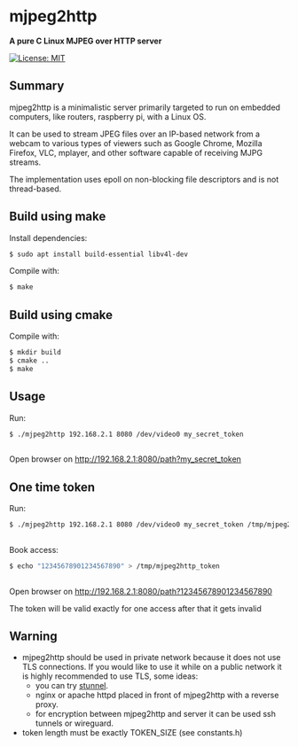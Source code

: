 # mjpeg2http

**A pure C Linux MJPEG over HTTP server**
<p>
<a href="https://raw.githubusercontent.com/nola-a/mjpeg2http/master/LICENSE"><img src="http://img.shields.io/badge/license-MIT-blue.svg?style=flat" alt="License: MIT" /></a>
</p>


## Summary

mjpeg2http is a minimalistic server primarily targeted to run on embedded computers, like routers, raspberry pi, with a Linux OS.

It can be used to stream JPEG files over an IP-based network from a webcam to various types of viewers such as Google Chrome, Mozilla Firefox, VLC, mplayer, and other software capable of receiving MJPG streams.

The implementation uses epoll on non-blocking file descriptors and is not thread-based.

## Build using make

Install dependencies:
```bash
$ sudo apt install build-essential libv4l-dev
```

Compile with:

```bash
$ make
```

## Build using cmake

Compile with:

```bash
$ mkdir build
$ cmake ..
$ make
```

## Usage

Run:

```bash
$ ./mjpeg2http 192.168.2.1 8080 /dev/video0 my_secret_token
 
```

Open browser on http://192.168.2.1:8080/path?my_secret_token

## One time token

Run:

```bash
$ ./mjpeg2http 192.168.2.1 8080 /dev/video0 my_secret_token /tmp/mjpeg2http_token
 
```
Book access:

```bash
$ echo "12345678901234567890" > /tmp/mjpeg2http_token
 
```

Open browser on http://192.168.2.1:8080/path?12345678901234567890

The token will be valid exactly for one access after that it gets invalid

## Warning
+ mjpeg2http should be used in private network because it does not use TLS connections. If you would like to use it while on a public network it is highly recommended to use TLS, some ideas:
    - you can try [stunnel](https://www.stunnel.org/).
    - nginx or apache httpd placed in front of mjpeg2http with a reverse proxy.
    - for encryption between mjpeg2http and server it can be used ssh tunnels or wireguard.
+ token length must be exactly TOKEN_SIZE (see constants.h) 
 
